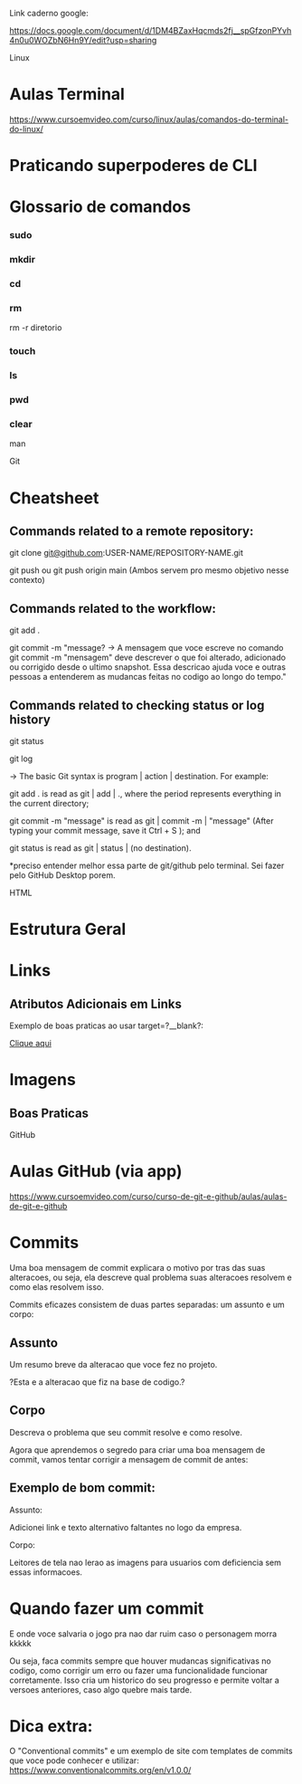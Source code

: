 Link caderno google: 

https://docs.google.com/document/d/1DM4BZaxHqcmds2fj__spGfzonPYvh4n0u0WOZbN6Hn9Y/edit?usp=sharing



Linux

# Aulas Terminal


https://www.cursoemvideo.com/curso/linux/aulas/comandos-do-terminal-do-linux/

# Praticando superpoderes de CLI






















# Glossario de comandos


### sudo




### mkdir




### cd




### rm






rm -r diretorio

### touch




### ls




### pwd




### clear




man











Git



# Cheatsheet




## Commands related to a remote repository:


git clone git@github.com:USER-NAME/REPOSITORY-NAME.git

git push ou git push origin main (Ambos servem pro mesmo objetivo nesse contexto)

## Commands related to the workflow:


git add .

git commit -m "message? -> A mensagem que voce escreve no comando git commit -m "mensagem" deve descrever o que foi alterado, adicionado ou corrigido desde o ultimo snapshot. Essa descricao ajuda voce e outras pessoas a entenderem as mudancas feitas no codigo ao longo do tempo."

## Commands related to checking status or log history


git status

git log



-> The basic Git syntax is program | action | destination. For example:



git add . is read as git | add | ., where the period represents everything in the current directory;

git commit -m "message" is read as git | commit -m | "message" (After typing your commit message, save it Ctrl + S ); and

git status is read as git | status | (no destination).















*preciso entender melhor essa parte de git/github pelo terminal. Sei fazer pelo GitHub Desktop porem.









HTML

# Estrutura Geral


















# Links
















## Atributos Adicionais em Links




















Exemplo de boas praticas ao usar target=?__blank?: 

<a href="https://example.com" target="__blank" rel="noopener noreferrer">Clique aqui</a>





# Imagens












## Boas Praticas








GitHub

# Aulas GitHub (via app)


https://www.cursoemvideo.com/curso/curso-de-git-e-github/aulas/aulas-de-git-e-github



# Commits




Uma boa mensagem de commit explicara o motivo por tras das suas alteracoes, ou seja, ela descreve qual problema suas alteracoes resolvem e como elas resolvem isso.



Commits eficazes consistem de duas partes separadas: um assunto e um corpo:

## Assunto


Um resumo breve da alteracao que voce fez no projeto.



?Esta e a alteracao que fiz na base de codigo.?



## Corpo


Descreva o problema que seu commit resolve e como resolve.





Agora que aprendemos o segredo para criar uma boa mensagem de commit, vamos tentar corrigir a mensagem de commit de antes:



## Exemplo de bom commit:


Assunto:

Adicionei link e texto alternativo faltantes no logo da empresa.

Corpo:

Leitores de tela nao lerao as imagens para usuarios com deficiencia sem essas informacoes.







# Quando fazer um commit


E onde voce salvaria o jogo pra nao dar ruim caso o personagem morra kkkkk

Ou seja, faca commits sempre que houver mudancas significativas no codigo, como corrigir um erro ou fazer uma funcionalidade funcionar corretamente. Isso cria um historico do seu progresso e permite voltar a versoes anteriores, caso algo quebre mais tarde.



# Dica extra:


O "Conventional commits" e um exemplo de site com templates de commits que voce pode conhecer e utilizar: https://www.conventionalcommits.org/en/v1.0.0/

























